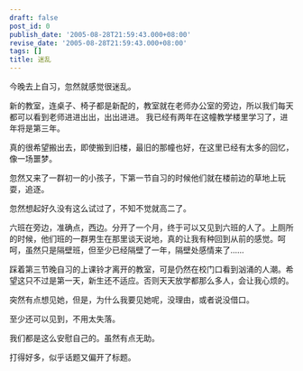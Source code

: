 ```yaml
---
draft: false
post_id: 0
publish_date: '2005-08-28T21:59:43.000+08:00'
revise_date: '2005-08-28T21:59:43.000+08:00'
tags: []
title: 迷乱
---
```


今晚去上自习，忽然就感觉很迷乱。

新的教室，连桌子、椅子都是新配的，教室就在老师办公室的旁边，所以我们每天都可以看到老师进进出出，出出进进。
我已经有两年在这幢教学楼里学习了，进年将是第三年。

真的很希望搬出去，即使搬到旧楼，最旧的那幢也好，在这里已经有太多的回忆，像一场噩梦。

忽然又来了一群初一的小孩子，下第一节自习的时候他们就在楼前边的草地上玩耍，追逐。

忽然想起好久没有这么试过了，不知不觉就高二了。

六班在旁边，准确点，西边。分开了一个月，终于可以又见到六班的人了。上厕所的时候，他们班的一群男生在那里谈天说地，真的让我有种回到从前的感觉。呵呵，虽然只是隔壁班，但至少已经隔壁了一年，隔壁处感情来了……

踩着第三节晚自习的上课铃才离开的教室，可是仍然在校门口看到汹涌的人潮。希望这只不过是第一天，新生还不适应。否则天天放学都那么多人，会让我心烦的。

突然有点想见她，但是，为什么我要见她呢，没理由，或者说没借口。

至少还可以见到，不用太失落。

我们都是这么安慰自己的。虽然有点无助。

打得好多，似乎话题又偏开了标题。
